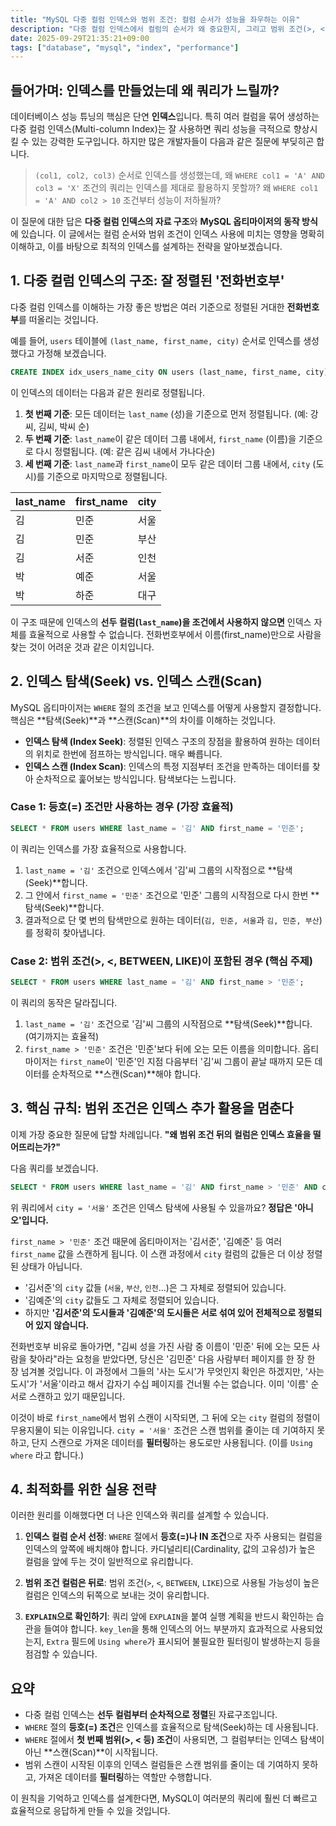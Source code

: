 ```yaml
---
title: "MySQL 다중 컬럼 인덱스와 범위 조건: 컬럼 순서가 성능을 좌우하는 이유"
description: "다중 컬럼 인덱스에서 컬럼의 순서가 왜 중요한지, 그리고 범위 조건(>, <, BETWEEN, LIKE)이 쿼리 성능에 어떤 영향을 미치는지 심층적으로 알아봅니다. 인덱스의 동작 원리를 이해하고 EXPLAIN을 통해 쿼리를 분석하여 성능을 최적화하는 실용적인 전략을 제시합니다."
date: 2025-09-29T21:35:21+09:00
tags: ["database", "mysql", "index", "performance"]
---
```


## 들어가며: 인덱스를 만들었는데 왜 쿼리가 느릴까?

데이터베이스 성능 튜닝의 핵심은 단연 **인덱스**입니다. 특히 여러 컬럼을 묶어 생성하는 다중 컬럼 인덱스(Multi-column Index)는 잘 사용하면 쿼리 성능을 극적으로 향상시킬 수 있는 강력한 도구입니다. 하지만 많은 개발자들이 다음과 같은 질문에 부딪히곤 합니다.

> `(col1, col2, col3)` 순서로 인덱스를 생성했는데, 왜 `WHERE col1 = 'A' AND col3 = 'X'` 조건의 쿼리는 인덱스를 제대로 활용하지 못할까? 
> 왜 `WHERE col1 = 'A' AND col2 > 10` 조건부터 성능이 저하될까?

이 질문에 대한 답은 **다중 컬럼 인덱스의 자료 구조**와 **MySQL 옵티마이저의 동작 방식**에 있습니다. 이 글에서는 컬럼 순서와 범위 조건이 인덱스 사용에 미치는 영향을 명확히 이해하고, 이를 바탕으로 최적의 인덱스를 설계하는 전략을 알아보겠습니다.

## 1. 다중 컬럼 인덱스의 구조: 잘 정렬된 '전화번호부'

다중 컬럼 인덱스를 이해하는 가장 좋은 방법은 여러 기준으로 정렬된 거대한 **전화번호부**를 떠올리는 것입니다.

예를 들어, `users` 테이블에 `(last_name, first_name, city)` 순서로 인덱스를 생성했다고 가정해 보겠습니다.

```sql
CREATE INDEX idx_users_name_city ON users (last_name, first_name, city);
```

이 인덱스의 데이터는 다음과 같은 원리로 정렬됩니다.

1.  **첫 번째 기준**: 모든 데이터는 `last_name` (성)을 기준으로 먼저 정렬됩니다. (예: 강씨, 김씨, 박씨 순)
2.  **두 번째 기준**: `last_name`이 같은 데이터 그룹 내에서, `first_name` (이름)을 기준으로 다시 정렬됩니다. (예: 같은 김씨 내에서 가나다순)
3.  **세 번째 기준**: `last_name`과 `first_name`이 모두 같은 데이터 그룹 내에서, `city` (도시)를 기준으로 마지막으로 정렬됩니다.

| last_name | first_name | city   |
| :-------- | :--------- | :----- |
| 김        | 민준       | 서울   |
| 김        | 민준       | 부산   |
| 김        | 서준       | 인천   |
| 박        | 예준       | 서울   |
| 박        | 하준       | 대구   |

이 구조 때문에 인덱스의 **선두 컬럼(`last_name`)을 조건에서 사용하지 않으면** 인덱스 자체를 효율적으로 사용할 수 없습니다. 전화번호부에서 이름(first_name)만으로 사람을 찾는 것이 어려운 것과 같은 이치입니다.

## 2. 인덱스 탐색(Seek) vs. 인덱스 스캔(Scan)

MySQL 옵티마이저는 `WHERE` 절의 조건을 보고 인덱스를 어떻게 사용할지 결정합니다. 핵심은 **탐색(Seek)**과 **스캔(Scan)**의 차이를 이해하는 것입니다.

-   **인덱스 탐색 (Index Seek)**: 정렬된 인덱스 구조의 장점을 활용하여 원하는 데이터의 위치로 한번에 점프하는 방식입니다. 매우 빠릅니다.
-   **인덱스 스캔 (Index Scan)**: 인덱스의 특정 지점부터 조건을 만족하는 데이터를 찾아 순차적으로 훑어보는 방식입니다. 탐색보다는 느립니다.

### Case 1: 등호(=) 조건만 사용하는 경우 (가장 효율적)

```sql
SELECT * FROM users WHERE last_name = '김' AND first_name = '민준';
```

이 쿼리는 인덱스를 가장 효율적으로 사용합니다.
1.  `last_name = '김'` 조건으로 인덱스에서 '김'씨 그룹의 시작점으로 **탐색(Seek)**합니다.
2.  그 안에서 `first_name = '민준'` 조건으로 '민준' 그룹의 시작점으로 다시 한번 **탐색(Seek)**합니다.
3.  결과적으로 단 몇 번의 탐색만으로 원하는 데이터(`김, 민준, 서울`과 `김, 민준, 부산`)를 정확히 찾아냅니다.

### Case 2: 범위 조건(>, <, BETWEEN, LIKE)이 포함된 경우 (핵심 주제)

```sql
SELECT * FROM users WHERE last_name = '김' AND first_name > '민준';
```

이 쿼리의 동작은 달라집니다.
1.  `last_name = '김'` 조건으로 '김'씨 그룹의 시작점으로 **탐색(Seek)**합니다. (여기까지는 효율적)
2.  `first_name > '민준'` 조건은 '민준'보다 뒤에 오는 모든 이름을 의미합니다. 옵티마이저는 `first_name`이 '민준'인 지점 다음부터 '김'씨 그룹이 끝날 때까지 모든 데이터를 순차적으로 **스캔(Scan)**해야 합니다.

## 3. 핵심 규칙: 범위 조건은 인덱스 추가 활용을 멈춘다

이제 가장 중요한 질문에 답할 차례입니다. **"왜 범위 조건 뒤의 컬럼은 인덱스 효율을 떨어뜨리는가?"**

다음 쿼리를 보겠습니다.

```sql
SELECT * FROM users WHERE last_name = '김' AND first_name > '민준' AND city = '서울';
```

위 쿼리에서 `city = '서울'` 조건은 인덱스 탐색에 사용될 수 있을까요? **정답은 '아니오'입니다.**

`first_name > '민준'` 조건 때문에 옵티마이저는 '김서준', '김예준' 등 여러 `first_name` 값을 스캔하게 됩니다. 이 스캔 과정에서 `city` 컬럼의 값들은 더 이상 정렬된 상태가 아닙니다.

-   '김서준'의 `city` 값들 (`서울`, `부산`, `인천`...)은 그 자체로 정렬되어 있습니다.
-   '김예준'의 `city` 값들도 그 자체로 정렬되어 있습니다.
-   하지만 **'김서준'의 도시들과 '김예준'의 도시들은 서로 섞여 있어 전체적으로 정렬되어 있지 않습니다.**

전화번호부 비유로 돌아가면, "김씨 성을 가진 사람 중 이름이 '민준' 뒤에 오는 모든 사람을 찾아라"라는 요청을 받았다면, 당신은 '김민준' 다음 사람부터 페이지를 한 장 한 장 넘겨볼 것입니다. 이 과정에서 그들의 '사는 도시'가 무엇인지 확인은 하겠지만, '사는 도시'가 '서울'이라고 해서 갑자기 수십 페이지를 건너뛸 수는 없습니다. 이미 '이름' 순서로 스캔하고 있기 때문입니다.

이것이 바로 `first_name`에서 범위 스캔이 시작되면, 그 뒤에 오는 `city` 컬럼의 정렬이 무용지물이 되는 이유입니다. `city = '서울'` 조건은 스캔 범위를 줄이는 데 기여하지 못하고, 단지 스캔으로 가져온 데이터를 **필터링**하는 용도로만 사용됩니다. (이를 `Using where` 라고 합니다.)

## 4. 최적화를 위한 실용 전략

이러한 원리를 이해했다면 더 나은 인덱스와 쿼리를 설계할 수 있습니다.

1.  **인덱스 컬럼 순서 선정**: `WHERE` 절에서 **등호(=)나 IN 조건**으로 자주 사용되는 컬럼을 인덱스의 앞쪽에 배치해야 합니다. 카디널리티(Cardinality, 값의 고유성)가 높은 컬럼을 앞에 두는 것이 일반적으로 유리합니다.

2.  **범위 조건 컬럼은 뒤로**: 범위 조건(`>`, `<`, `BETWEEN`, `LIKE`)으로 사용될 가능성이 높은 컬럼은 인덱스의 뒤쪽으로 보내는 것이 유리합니다.

3.  **`EXPLAIN`으로 확인하기**: 쿼리 앞에 `EXPLAIN`을 붙여 실행 계획을 반드시 확인하는 습관을 들여야 합니다. `key_len`을 통해 인덱스의 어느 부분까지 효과적으로 사용되었는지, `Extra` 필드에 `Using where`가 표시되어 불필요한 필터링이 발생하는지 등을 점검할 수 있습니다.

## 요약

-   다중 컬럼 인덱스는 **선두 컬럼부터 순차적으로 정렬**된 자료구조입니다.
-   `WHERE` 절의 **등호(=) 조건**은 인덱스를 효율적으로 탐색(Seek)하는 데 사용됩니다.
-   `WHERE` 절에서 **첫 번째 범위(>, < 등) 조건**이 사용되면, 그 컬럼부터는 인덱스 탐색이 아닌 **스캔(Scan)**이 시작됩니다.
-   범위 스캔이 시작된 이후의 인덱스 컬럼들은 스캔 범위를 줄이는 데 기여하지 못하고, 가져온 데이터를 **필터링**하는 역할만 수행합니다.

이 원칙을 기억하고 인덱스를 설계한다면, MySQL이 여러분의 쿼리에 훨씬 더 빠르고 효율적으로 응답하게 만들 수 있을 것입니다.
